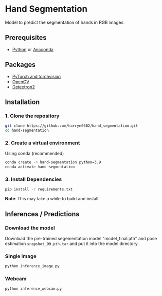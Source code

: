 # Hand Segmentation
Model to predict the segmentation of hands in RGB images.

## Prerequisites
- [Python](https://www.python.org/) or [Anaconda](https://www.anaconda.com/)

## Packages

- [PyTorch and torchvision](https://pytorch.org/)
- [OpenCV](https://opencv.org/)
- [Detectron2](https://github.com/facebookresearch/detectron2)

## Installation

### 1. Clone the repository
```bash
git clone https://github.com/harryn0502/hand_segmentation.git
cd hand-segmentation
```

### 2. Create a virtual environment

Using conda (recommended)
```bash
conda create -n hand-segmentation python=3.9
conda activate hand-segmentation
```


### 3. Install Dependencies
```bash
pip install -r requirements.txt
```

**Note**: This may take a while to build and install.

## Inferences / Predictions

### Download the model

Download the pre-trained segementation model "model_final.pth" and pose estimation `snapshot_99.pth.tar` and put it into the model directory.

### Single Image
```bash
python inference_image.py
```

### Webcam
```bash
python inference_webcam.py
```